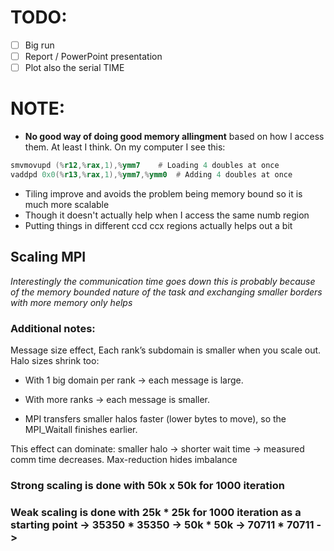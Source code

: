 # TODO:

- [ ] Big run
- [ ] Report / PowerPoint presentation
- [ ] Plot also the serial TIME

# NOTE:

- **No good way of doing good memory allingment** based on how I access them. At least I think. On my computer I see this:

```asm
smvmovupd (%r12,%rax,1),%ymm7    # Loading 4 doubles at once
vaddpd 0x0(%r13,%rax,1),%ymm7,%ymm0  # Adding 4 doubles at once
```

- Tiling improve and avoids the problem being memory bound so it is much more scalable
- Though it doesn't actually help when I access the same numb region
- Putting things in different ccd ccx regions actually helps out a bit

## Scaling MPI

_Interestingly the communication time goes down this is probably because of the memory bounded nature of the task and exchanging smaller borders with more memory only helps_

### Additional notes:

Message size effect, Each rank’s subdomain is smaller when you scale out. Halo sizes shrink too:

- With 1 big domain per rank -> each message is large.

- With more ranks -> each message is smaller.

- MPI transfers smaller halos faster (lower bytes to move), so the MPI_Waitall finishes earlier.

This effect can dominate: smaller halo -> shorter wait time -> measured comm time decreases. Max-reduction hides imbalance

### Strong scaling is done with 50k x 50k for 1000 iteration

### Weak scaling is done with 25k \* 25k for 1000 iteration as a starting point -> 35350 \* 35350 -> 50k \* 50k -> 70711 \* 70711 ->
